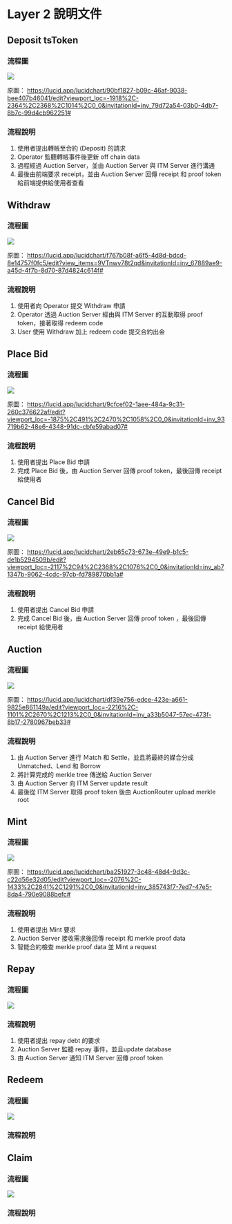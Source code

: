 # Layer 2 說明文件

## Deposit tsToken
### 流程圖
![](https://i.imgur.com/AfP1Iw3.png)


原圖：
https://lucid.app/lucidchart/90bf1827-b09c-46af-9038-bee407b46041/edit?viewport_loc=-1918%2C-2364%2C2368%2C1014%2C0_0&invitationId=inv_79d72a54-03b0-4db7-8b7c-99d4cb962251#

### 流程說明
1. 使用者提出轉帳至合約 (Deposit) 的請求
2. Operator 監聽轉帳事件後更新 off chain data 
3. 過程經過 Auction Server，並由 Auction Server 與 ITM Server 進行溝通
4. 最後由前端要求 receipt，並由 Auction Server 回傳 receipt 和 proof token 給前端提供給使用者查看


## Withdraw
### 流程圖
![](https://i.imgur.com/qbHTzRS.png)

原圖：
https://lucid.app/lucidchart/f767b08f-a6f5-4d8d-bdcd-8e14757f0fc5/edit?view_items=9VTnwv78t2qd&invitationId=inv_67889ae9-a45d-4f7b-8d70-87d4824c614f#

### 流程說明
1. 使用者向 Operator 提交 Withdraw 申請 
2. Operator 透過 Auction Server 經由與 ITM Server 的互動取得 proof token，接著取得 redeem code 
3. User 使⽤ Withdraw 加上 redeem code 提交合約出⾦ 

## Place Bid
### 流程圖
![](https://i.imgur.com/yPmh4FX.png)

原圖：
https://lucid.app/lucidchart/9cfcef02-1aee-484a-9c31-260c376622af/edit?viewport_loc=-1875%2C491%2C2470%2C1058%2C0_0&invitationId=inv_93719b62-48e6-4348-91dc-cbfe59abad07#

### 流程說明
1. 使用者提出 Place Bid 申請
2. 完成 Place Bid 後，由 Auction Server 回傳 proof token，最後回傳 receipt 給使用者

## Cancel Bid
### 流程圖
![](https://i.imgur.com/zLcpx50.png)

原圖：
https://lucid.app/lucidchart/2eb65c73-673e-49e9-b1c5-de1b5294509b/edit?viewport_loc=-2117%2C94%2C2368%2C1076%2C0_0&invitationId=inv_ab71347b-9062-4cdc-97cb-fd789870bb1a#


### 流程說明
1. 使用者提出 Cancel Bid 申請
2. 完成 Cancel Bid 後，由 Auction Server 回傳 proof token ，最後回傳 receipt 給使用者

## Auction
### 流程圖
![](https://i.imgur.com/7pl81IA.png)

原圖：
https://lucid.app/lucidchart/df39e756-edce-423e-a661-9825e861149a/edit?viewport_loc=-2216%2C-1101%2C2670%2C1213%2C0_0&invitationId=inv_a33b5047-57ec-473f-8b17-2780967beb33#

### 流程說明
1. 由 Auction Server 進行 Ｍatch 和 Settle，並且將最終的媒合分成 Unmatched、Lend 和 Borrow
2. 將計算完成的 merkle tree 傳送給 Auction Server 
3. 由 Auction Server 向 ITM Server update result
4. 最後從 ITM Server 取得 proof token 後由 AuctionRouter upload merkle root

## Mint
### 流程圖
![](https://i.imgur.com/3ucHlXG.png)

原圖：
https://lucid.app/lucidchart/ba251927-3c48-48d4-9d3c-c22d56e32d05/edit?viewport_loc=-2076%2C-1433%2C2841%2C1291%2C0_0&invitationId=inv_385743f7-7ed7-47e5-8da4-790e9088befc#

### 流程說明
1. 使用者提出 Mint 要求
2. Auction Server 接收需求後回傳 receipt 和 merkle proof data
3. 智能合約檢查 merkle proof data 並 Mint a request 

## Repay
### 流程圖
![](https://i.imgur.com/ZTGLhIy.png)

### 流程說明
1. 使用者提出 repay debt 的要求
2. Auction Server 監聽 repay 事件，並且update database
3. 由 Auction Server 通知 ITM Server 回傳 proof token

## Redeem
### 流程圖
![](https://i.imgur.com/3yx53Rs.png)

### 流程說明

## Claim
### 流程圖
![](https://i.imgur.com/hJxWOBK.png)

### 流程說明
